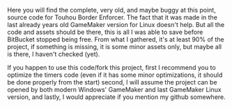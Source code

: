 Here you will find the complete, very old, and maybe buggy at this point, source code for Touhou Border Enforcer. The fact that it was made in the last already years old GameMaker version for Linux doesn't help. But all the code and assets should be there, this is all I was able to save before BitBucket stopped being free. From what I gathered, it's at least 90% of the project, if something is missing, it is some minor assets only, but maybe all is there, I haven't checked (yet).

If you happen to use this code/fork this project, first I recommend you to optimize the timers code (even if it has some minor optimizations, it should be done properly from the start) second, I will assume the project can be opened by both modern Windows' GameMaker and last GameMaker Linux version, and lastly, I would appreciate if you mention my github somewhere.
